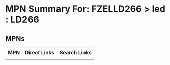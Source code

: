 



# MPN Summary For: FZELLD266 > led : LD266

## MPNs
  

|MPN|Direct Links|Search Links|
| :--- | :--- | :--- |
||||
